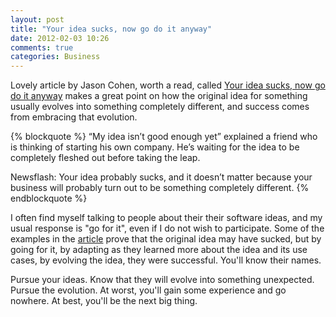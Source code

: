 ```yaml
---
layout: post
title: "Your idea sucks, now go do it anyway"
date: 2012-02-03 10:26
comments: true
categories: Business
---
```


Lovely article by Jason Cohen, worth a read, called [Your idea sucks, now go do it anyway](http://blog.asmartbear.com/your-idea-sucks-now-go-do-it-anyway.html) makes a great point on how the original idea for something usually evolves into something completely different, and success comes from embracing that evolution.

{% blockquote %}
“My idea isn’t good enough yet” explained a friend who is thinking of starting his own company. He’s waiting for the idea to be completely fleshed out before taking the leap.

Newsflash: Your idea probably sucks, and it doesn’t matter because your business will probably turn out to be something completely different.
{% endblockquote %}

I often find myself talking to people about their their software ideas, and my usual response is "go for it", even if I do not wish to participate. Some of the examples in the [article](http://blog.asmartbear.com/your-idea-sucks-now-go-do-it-anyway.html) prove that the original idea may have sucked, but by going for it, by adapting as they learned more about the idea and its use cases, by evolving the idea, they were successful. You'll know their names.

Pursue your ideas. Know that they will evolve into something unexpected. Pursue the evolution. At worst, you'll gain some experience and go nowhere. At best, you'll be the next big thing.
